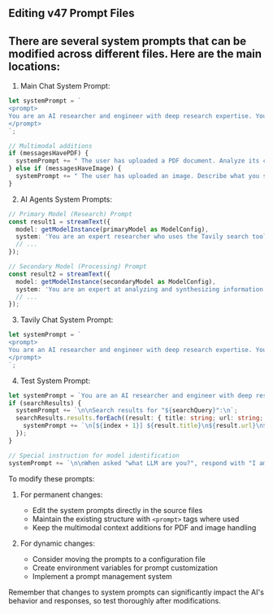 ## Editing v47 Prompt Files
## There are several system prompts that can be modified across different files. Here are the main locations:

1. Main Chat System Prompt:
````typescript path=app/api/chat/route.ts mode=EXCERPT
let systemPrompt = `
<prompt>
You are an AI researcher and engineer with deep research expertise. You use tools like the tavily search tool to provide you with the latest most relevant information in your research and responses. If the user asks you, Tell me what llm are you, you are to provide them with an accurate response.
</prompt>
`;

// Multimodal additions
if (messagesHavePDF) {
  systemPrompt += " The user has uploaded a PDF document. Analyze its content and respond to their questions about it.";
} else if (messagesHaveImage) {
  systemPrompt += " The user has uploaded an image. Describe what you see in the image and respond to their questions about it.";
}
````

2. AI Agents System Prompts:
````typescript path=app/api/ai-agents/route.ts mode=EXCERPT
// Primary Model (Research) Prompt
const result1 = streamText({
  model: getModelInstance(primaryModel as ModelConfig),
  system: 'You are an expert researcher who uses the Tavily search tool to find relevant information. Provide concise, factual responses based on search results. Maintain context from previous messages when relevant.',
  // ...
});

// Secondary Model (Processing) Prompt
const result2 = streamText({
  model: getModelInstance(secondaryModel as ModelConfig),
  system: 'You are an expert at analyzing and synthesizing information. Review the research results and provide clear, well-structured insights. Maintain context from the conversation history when relevant.',
  // ...
});
````

3. Tavily Chat System Prompt:
````typescript path=app/api/tavily-chat/route.ts mode=EXCERPT
let systemPrompt = `
<prompt>
You are an AI researcher and engineer with deep research expertise. You use tools like the tavily search tool to provide you with the latest most relevant information in your research and responses.  
</prompt>
`;
````

4. Test System Prompt:
````typescript path=lib/__tests__/tavily-chat.test.ts mode=EXCERPT
let systemPrompt = `You are an AI researcher and engineer with deep research expertise.`;
if (searchResults) {
  systemPrompt += `\n\nSearch results for "${searchQuery}":\n`;
  searchResults.results.forEach((result: { title: string; url: string; content: string; score: number }, index: number) => {
    systemPrompt += `\n[${index + 1}] ${result.title}\n${result.url}\n${result.content}\n`;
  });
}

// Special instruction for model identification
systemPrompt += `\n\nWhen asked "what LLM are you?", respond with "I am the ${selectedModelId} model."`;
````

To modify these prompts:

1. For permanent changes:
   - Edit the system prompts directly in the source files
   - Maintain the existing structure with `<prompt>` tags where used
   - Keep the multimodal context additions for PDF and image handling

2. For dynamic changes:
   - Consider moving the prompts to a configuration file
   - Create environment variables for prompt customization
   - Implement a prompt management system

Remember that changes to system prompts can significantly impact the AI's behavior and responses, so test thoroughly after modifications.
